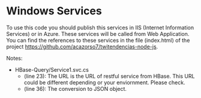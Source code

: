 # Windows Services

To use this code you should publish this services in IIS (Internet Information Services) or in Azure.
These services will be called from Web Application. You can find the references to these services in the file (index.html) of the project https://github.com/acazorso7/twitendencias-node-js.

Notes:
- HBase-Query/Service1.svc.cs
  - (line 23): The URL is the URL of restful service from HBase. This URL could be different depending or your enviornment. Please check.
  - (line 36): The conversion to JSON object. 
